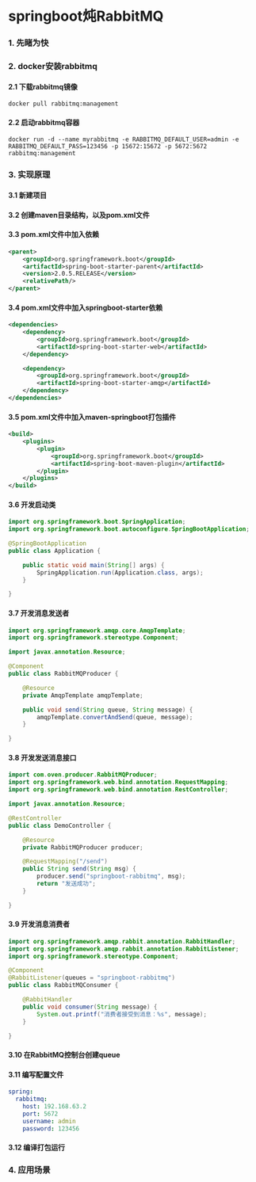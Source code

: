 # springboot炖RabbitMQ
### 1. 先睹为快
### 2. docker安装rabbitmq
#### 2.1 下载rabbitmq镜像
```shell script
docker pull rabbitmq:management
```
#### 2.2 启动rabbitmq容器
```shell script
docker run -d --name myrabbitmq -e RABBITMQ_DEFAULT_USER=admin -e RABBITMQ_DEFAULT_PASS=123456 -p 15672:15672 -p 5672:5672 rabbitmq:management
```
### 3. 实现原理
#### 3.1 新建项目
#### 3.2 创建maven目录结构，以及pom.xml文件
#### 3.3 pom.xml文件中加入依赖
```xml
<parent>
    <groupId>org.springframework.boot</groupId>
    <artifactId>spring-boot-starter-parent</artifactId>
    <version>2.0.5.RELEASE</version>
    <relativePath/>
</parent>
```
#### 3.4 pom.xml文件中加入springboot-starter依赖
```xml
<dependencies>
    <dependency>
        <groupId>org.springframework.boot</groupId>
        <artifactId>spring-boot-starter-web</artifactId>
    </dependency>

    <dependency>
        <groupId>org.springframework.boot</groupId>
        <artifactId>spring-boot-starter-amqp</artifactId>
    </dependency>
</dependencies>
```
#### 3.5 pom.xml文件中加入maven-springboot打包插件
```xml
<build>
    <plugins>
        <plugin>
            <groupId>org.springframework.boot</groupId>
            <artifactId>spring-boot-maven-plugin</artifactId>
        </plugin>
    </plugins>
</build>
```
#### 3.6 开发启动类
```java
import org.springframework.boot.SpringApplication;
import org.springframework.boot.autoconfigure.SpringBootApplication;

@SpringBootApplication
public class Application {

    public static void main(String[] args) {
        SpringApplication.run(Application.class, args);
    }

}
```
#### 3.7 开发消息发送者
```java
import org.springframework.amqp.core.AmqpTemplate;
import org.springframework.stereotype.Component;

import javax.annotation.Resource;

@Component
public class RabbitMQProducer {

    @Resource
    private AmqpTemplate amqpTemplate;

    public void send(String queue, String message) {
        amqpTemplate.convertAndSend(queue, message);
    }

}
```
#### 3.8 开发发送消息接口
```java
import com.oven.producer.RabbitMQProducer;
import org.springframework.web.bind.annotation.RequestMapping;
import org.springframework.web.bind.annotation.RestController;

import javax.annotation.Resource;

@RestController
public class DemoController {

    @Resource
    private RabbitMQProducer producer;

    @RequestMapping("/send")
    public String send(String msg) {
        producer.send("springboot-rabbitmq", msg);
        return "发送成功";
    }

}
```
#### 3.9 开发消息消费者
```java
import org.springframework.amqp.rabbit.annotation.RabbitHandler;
import org.springframework.amqp.rabbit.annotation.RabbitListener;
import org.springframework.stereotype.Component;

@Component
@RabbitListener(queues = "springboot-rabbitmq")
public class RabbitMQConsumer {

    @RabbitHandler
    public void consumer(String message) {
        System.out.printf("消费者接受到消息：%s", message);
    }

}
```
#### 3.10 在RabbitMQ控制台创建queue
#### 3.11 编写配置文件
```yaml
spring:
  rabbitmq:
    host: 192.168.63.2
    port: 5672
    username: admin
    password: 123456
```
#### 3.12 编译打包运行
### 4. 应用场景